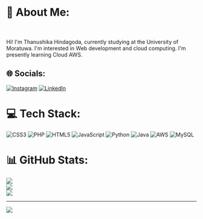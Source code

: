 # 💫 About Me:
<br><br>Hi! I'm Thanushika Hindagoda, currently studying at the University of Moratuwa. I'm interested in Web development and cloud computing. I'm presently learning Cloud AWS.  


## 🌐 Socials:
[![Instagram](https://img.shields.io/badge/Instagram-%23E4405F.svg?logo=Instagram&logoColor=white)](https://instagram.com/tha_nu_17) [![LinkedIn](https://img.shields.io/badge/LinkedIn-%230077B5.svg?logo=linkedin&logoColor=white)](https://linkedin.com/in/https://www.linkedin.com/in/thanushika-hindagoda-4203ba28b/) 

# 💻 Tech Stack:
![CSS3](https://img.shields.io/badge/css3-%231572B6.svg?style=for-the-badge&logo=css3&logoColor=white) ![PHP](https://img.shields.io/badge/php-%23777BB4.svg?style=for-the-badge&logo=php&logoColor=white) ![HTML5](https://img.shields.io/badge/html5-%23E34F26.svg?style=for-the-badge&logo=html5&logoColor=white) ![JavaScript](https://img.shields.io/badge/javascript-%23323330.svg?style=for-the-badge&logo=javascript&logoColor=%23F7DF1E) ![Python](https://img.shields.io/badge/python-3670A0?style=for-the-badge&logo=python&logoColor=ffdd54) ![Java](https://img.shields.io/badge/java-%23ED8B00.svg?style=for-the-badge&logo=openjdk&logoColor=white) ![AWS](https://img.shields.io/badge/AWS-%23FF9900.svg?style=for-the-badge&logo=amazon-aws&logoColor=white) ![MySQL](https://img.shields.io/badge/mysql-4479A1.svg?style=for-the-badge&logo=mysql&logoColor=white)
# 📊 GitHub Stats:
![](https://github-readme-stats.vercel.app/api?username=ThanushikaAbeykoon&theme=dark&hide_border=false&include_all_commits=false&count_private=false)<br/>
![](https://github-readme-streak-stats.herokuapp.com/?user=ThanushikaAbeykoon&theme=dark&hide_border=false)<br/>
![](https://github-readme-stats.vercel.app/api/top-langs/?username=ThanushikaAbeykoon&theme=dark&hide_border=false&include_all_commits=false&count_private=false&layout=compact)

---



[![](https://visitcount.itsvg.in/api?id=ThanushikaAbeykoon&label=Profile%20Views&color=0&icon=5&pretty=false)](https://visitcount.itsvg.in)
<!---
ThanushikaAbeykoon/ThanushikaAbeykoon is a ✨ special ✨ repository because its `README.md` (this file) appears on your GitHub profile.
You can click the Preview link to take a look at your changes.
--->
